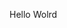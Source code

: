 Hello Wolrd














































































































































































































































































































































































































































































































































































































































































































































































































































































































































































































































































































































































































































































































































































































































































































































































































































































































































































































































































































































































































































































































































































































































































































































































































































































































































































































































































































































































































































































































































































































































































































































































































































































































































































































































































































































































































































































































































































































































































































































































































































































































































































































































































































































